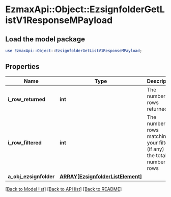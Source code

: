 # EzmaxApi::Object::EzsignfolderGetListV1ResponseMPayload

## Load the model package
```perl
use EzmaxApi::Object::EzsignfolderGetListV1ResponseMPayload;
```

## Properties
Name | Type | Description | Notes
------------ | ------------- | ------------- | -------------
**i_row_returned** | **int** | The number of rows returned | 
**i_row_filtered** | **int** | The number of rows matching your filters (if any) or the total number of rows | 
**a_obj_ezsignfolder** | [**ARRAY[EzsignfolderListElement]**](EzsignfolderListElement.md) |  | 

[[Back to Model list]](../README.md#documentation-for-models) [[Back to API list]](../README.md#documentation-for-api-endpoints) [[Back to README]](../README.md)


